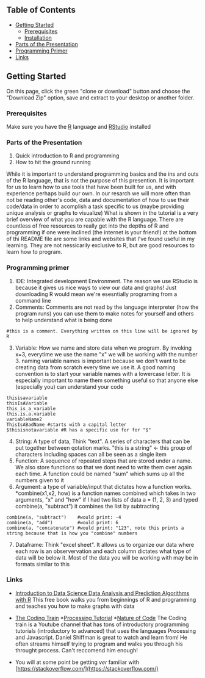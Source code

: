 <!-- TABLE OF CONTENTS -->
## Table of Contents

* [Getting Started](#getting-started)
  * [Prerequisites](#prerequisites)
  * [Installation](#installation)
* [Parts of the Presentation](#parts-of-the-presentation)
* [Programming Primer](#pragramming-primer)
* [Links](#Links)



<!-- GETTING STARTED -->
## Getting Started

On this page, click the green "clone or download" button and choose the "Download Zip" option, save and extract to your desktop or another folder.

### Prerequisites

Make sure you have the [R](https://cran.r-project.org/) language and 
[RStudio](https://rstudio.com/products/rstudio/) installed


### Parts of the Presentation
1. Quick introduction to R and programming
2. How to hit the ground running

While it is important to understand programming basics and the ins and outs of the R language, that is not the purpose of this presention. It is important for us to learn how to use tools that have been built for us, and with experience perhaps build our own.
In our resarch we will more often than not be reading other's code, data and documentation of how to use their code/data in order to acomplish a task specific to us (maybe providing unique analysis or graphs to visualize)
What is shown in the tutorial is a very brief overview of what you are capable with the R language. There are countless of free resources to really get into the depths of R and programming if one were inclined (the internet is your friend!) at the bottom of thi README file are some links and websites that I've found useful in my learning. They are not nessicarily exclusive to R, but are good resources to learn how to program.

### Programming primer

1. IDE: Integrated development Environment. The reason we use RStudio is because it gives us nice ways to view our data and graphs! Just downloading R would mean we're esesntially programing from a command line
2. Comments: Comments are not read by the language interpreter (how the program runs) you can use them to make notes for yourself and others to help understand what is being done
```{r}
#this is a comment. Everything written on this line will be ignored by R
```
3. Variable: How we name and store data when we program. By invoking x=3, everytime we use the name "x" we will be working with the number 3. naming variable names is important because we don't want to be creating data from scratch every time we use it.
A good naming convention is to start your variable names with a lowercase letter. It is especially important to name them something useful so that anyone else (especially you) can understand your code
```{R}
thisisavariable
thisIsAVariable
this_is_a_variable
this.is.a.variable
variableName2
ThisIsABadName #starts with a capital letter
$thisisnotavariable #R has a specific use for for "$"
```
4. String: A type of data, Think "text". A series of characters that can be put together between qotation marks.
"this is a string" <- this group of characters including spaces can all be seen as a single item
5. Function: A sequence of repeated steps that are stored under a name. We also store functions so that we dont need to write them over again each time. A function could be named "sum" which sums up all the numbers given to it
6. Argument: a type of variable/input that dictates how a function works.
*combine(x1,x2, how) is a function names combined which takes in two arguments, "x" and "how"
if I had two lists of data a = (1, 2, 3) and typed combine(a, "subtract") it combines the list by subtracting
```{r}
combine(a, "subtract")    #would print: -4
combine(a, "add")         #would print: 6
combine(a, "concatenate") #would print: "123", note this prints a string because that is how you "combine" numbers
```
7. Dataframe: Think "excel sheet". It allows us to organize our data where each row is an observervation and each column dictates what type of data will be below it. Most of the data you will be working with may be in formats similar to this

### Links
* [Introduction to Data Science
Data Analysis and Prediction Algorithms with R](https://rafalab.github.io/dsbook/)
  This free book walks you from beginnings of R and programming and teaches you how to make graphs with data

* [The Coding Train](https://www.youtube.com/user/shiffman)
  *[Processing Tutorial](https://www.youtube.com/playlist?list=PLRqwX-V7Uu6ZYJC7L-r6rX6utt6wwJCyi)
  *[Nature of Code](https://www.youtube.com/playlist?list=PLRqwX-V7Uu6aFlwukCmDf0-1-uSR7mklK)
  The Coding train is a Youtube channel that has tons of introductory programming tutorials (introductory to advanced) that uses the languages Processing and Javascript. Daniel Shiffman is great to watch and learn from! He often streams himself trying to program and walks you through his throught process. Can't reccomend him enough!
* You will at some point be getting _ver_ familiar with [https://stackoverflow.com/](https://stackoverflow.com/)
